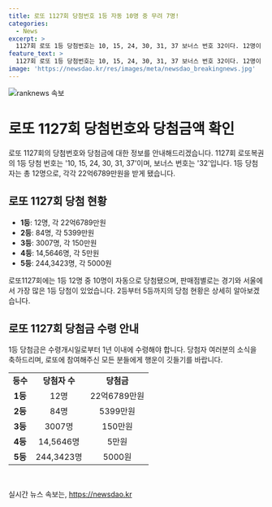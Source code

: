 ```yaml
---
title: 로또 1127회 당첨번호 1등 자동 10명 중 무려 7명!
categories:
  - News
excerpt: >
  1127회 로또 1등 당첨번호는 10, 15, 24, 30, 31, 37 보너스 번호 32이다. 12명이 당첨되어 22억6789만원을 받게 되었으며, 자동으로 10명, 수동으로 2명이 당첨되었다. 2등은 5개 번호와 보너스 번호가 일치한 84게임이 각각 5399만원, 3등은 5개 맞힌 3007게임이 각각 150만원, 4등은 4개 맞힌 14만5646게임이 고정 당첨금 5만원, 5등은 3개 맞힌 244만3423게임이 5000원을 받게 된다. 1년 이내에 당첨금을 수령해야 한다.
feature_text: >
  1127회 로또 1등 당첨번호는 10, 15, 24, 30, 31, 37 보너스 번호 32이다. 12명이 당첨되어 22억6789만원을 받게 되었으며, 자동으로 10명, 수동으로 2명이 당첨되었다. 2등은 5개 번호와 보너스 번호가 일치한 84게임이 각각 5399만원, 3등은 5개 맞힌 3007게임이 각각 150만원, 4등은 4개 맞힌 14만5646게임이 고정 당첨금 5만원, 5등은 3개 맞힌 244만3423게임이 5000원을 받게 된다. 1년 이내에 당첨금을 수령해야 한다.
image: 'https://newsdao.kr/res/images/meta/newsdao_breakingnews.jpg'
---
```


<p><img src="https://newsdao.kr/res/images/meta/newsdao_breakingnews.jpg" alt="ranknews 속보" /></p>

<h1>로또 1127회 당첨번호와 당첨금액 확인</h1>

<p data-ke-size="size16">로또 1127회의 당첨번호와 당첨금에 대한 정보를 안내해드리겠습니다. 1127회 로또복권의 1등 당첨 번호는 '10, 15, 24, 30, 31, 37'이며, 보너스 번호는 '32'입니다. 1등 당첨자는 총 12명으로, 각각 22억6789만원을 받게 됐습니다.</p>

<h2 data-ke-size="size26">로또 1127회 당첨 현황</h2>

<ul>
  <li><b>1등</b>: 12명, 각 22억6789만원</li>
  <li><b>2등</b>: 84명, 각 5399만원</li>
  <li><b>3등</b>: 3007명, 각 150만원</li>
  <li><b>4등</b>: 14,5646명, 각 5만원</li>
  <li><b>5등</b>: 244,3423명, 각 5000원</li>
</ul>

<p data-ke-size="size16">로또1127회에는 1등 12명 중 10명이 자동으로 당첨됐으며, 판매점별로는 경기와 서울에서 가장 많은 1등 당첨이 있었습니다. 2등부터 5등까지의 당첨 현황은 상세히 알아보겠습니다.</p>

<h2 data-ke-size="size26">로또 1127회 당첨금 수령 안내</h2>

<p data-ke-size="size16">1등 당첨금은 수령개시일로부터 1년 이내에 수령해야 합니다. 당첨자 여러분의 소식을 축하드리며, 로또에 참여해주신 모든 분들에게 행운이 깃들기를 바랍니다.</p>

<table>
  <tr>
    <td style="text-align: center; height: 17px;"><b>등수</b></td>
    <td style="text-align: center; height: 17px;"><b>당첨자 수</b></td>
    <td style="text-align: center; height: 17px;"><b>당첨금</b></td>
  </tr>
  <tr>
    <td style="text-align: center; height: 17px;"><b>1등</b></td>
    <td style="text-align: center; height: 17px;">12명</td>
    <td style="text-align: center; height: 17px;">22억6789만원</td>
  </tr>
  <tr>
    <td style="text-align: center; height: 17px;"><b>2등</b></td>
    <td style="text-align: center; height: 17px;">84명</td>
    <td style="text-align: center; height: 17px;">5399만원</td>
  </tr>
  <tr>
    <td style="text-align: center; height: 17px;"><b>3등</b></td>
    <td style="text-align: center; height: 17px;">3007명</td>
    <td style="text-align: center; height: 17px;">150만원</td>
  </tr>
  <tr>
    <td style="text-align: center; height: 17px;"><b>4등</b></td>
    <td style="text-align: center; height: 17px;">14,5646명</td>
    <td style="text-align: center; height: 17px;">5만원</td>
  </tr>
  <tr>
    <td style="text-align: center; height: 17px;"><b>5등</b></td>
    <td style="text-align: center; height: 17px;">244,3423명</td>
    <td style="text-align: center; height: 17px;">5000원</td>
  </tr>
</table>

<p data-ke-size="size16">&nbsp;</p>
실시간 뉴스 속보는, <a href="https://newsdao.kr" rel="dofollow">https://newsdao.kr</a>


